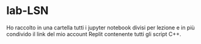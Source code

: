 # lab-LSN

Ho raccolto in una cartella tutti i jupyter notebook divisi per lezione e in più condivido il link del mio account Replit contenente tutti gli script C++.
